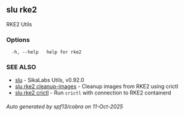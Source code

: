 ## slu rke2

RKE2 Utils

### Options

```
  -h, --help   help for rke2
```

### SEE ALSO

* [slu](slu.md)	 - SikaLabs Utils, v0.92.0
* [slu rke2 cleanup-images](slu_rke2_cleanup-images.md)	 - Cleanup images from RKE2 using crictl
* [slu rke2 crictl](slu_rke2_crictl.md)	 - Run `crictl` with connection to RKE2 containerd

###### Auto generated by spf13/cobra on 11-Oct-2025
